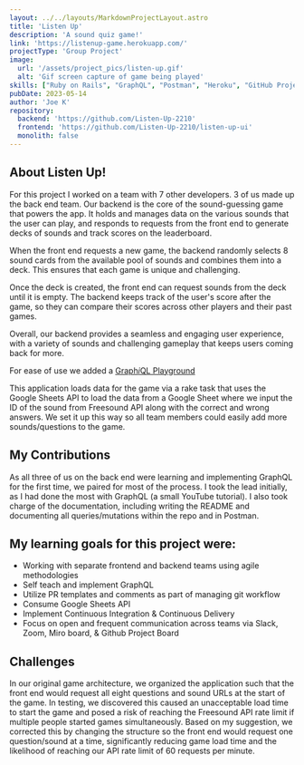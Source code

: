 ```yaml
---
layout: ../../layouts/MarkdownProjectLayout.astro
title: 'Listen Up'
description: 'A sound quiz game!'
link: 'https://listenup-game.herokuapp.com/'
projectType: 'Group Project'
image: 
  url: '/assets/project_pics/listen-up.gif' 
  alt: 'Gif screen capture of game being played'
skills: ["Ruby on Rails", "GraphQL", "Postman", "Heroku", "GitHub Projects", "CI CD", "REST API", "VCR & WebMock", "RSpec", "ActiveRecord", "SQL", "Service Oriented Architecture", "Heroku", "Postman", "PostgreSQL"]
pubDate: 2023-05-14
author: 'Joe K'
repository:
  backend: 'https://github.com/Listen-Up-2210'
  frontend: 'https://github.com/Listen-Up-2210/listen-up-ui'
  monolith: false
---
```

## About Listen Up!
For this project I worked on a team with 7 other developers. 3 of us made up the back end team. Our backend is the core of the sound-guessing game that powers the app. It holds and manages data on the various sounds that the user can play, and responds to requests from the front end to generate decks of sounds and track scores on the leaderboard.

When the front end requests a new game, the backend randomly selects 8 sound cards from the available pool of sounds and combines them into a deck. This ensures that each game is unique and challenging.

Once the deck is created, the front end can request sounds from the deck until it is empty. The backend keeps track of the user's score after the game, so they can compare their scores across other players and their past games.

Overall, our backend provides a seamless and engaging user experience, with a variety of sounds and challenging gameplay that keeps users coming back for more.

For ease of use we added a [Graph*i*QL Playground](https://listen-up-be.herokuapp.com/graphiql)

This application loads data for the game via a rake task that uses the Google Sheets API to load the data from a Google Sheet where we input the ID of the sound from Freesound API along with the correct and wrong answers. We set it up this way so all team members could easily add more sounds/questions to the game. 

## My Contributions
As all three of us on the back end were learning and implementing GraphQL for the first time, we paired for most of the process. I took the lead initially, as I had done the most with GraphQL (a small YouTube tutorial). I also took charge of the documentation, including writing the README and documenting all queries/mutations within the repo and in Postman.
## My learning goals for this project were:
- Working with separate frontend and backend teams using agile methodologies
- Self teach and implement GraphQL
- Utilize PR templates and comments as part of managing git workflow
- Consume Google Sheets API
- Implement Continuous Integration & Continuous Delivery
- Focus on open and frequent communication across teams via Slack, Zoom, Miro board, & Github Project Board

## Challenges
In our original game architecture, we organized the application such that the front end would request all eight questions and sound URLs at the start of the game. In testing, we discovered this caused an unacceptable load time to start the game and posed a risk of reaching the Freesound API rate limit if multiple people started games simultaneously. Based on my suggestion, we corrected this by changing the structure so the front end would request one question/sound at a time, significantly reducing game load time and the likelihood of reaching our API rate limit of 60 requests per minute.